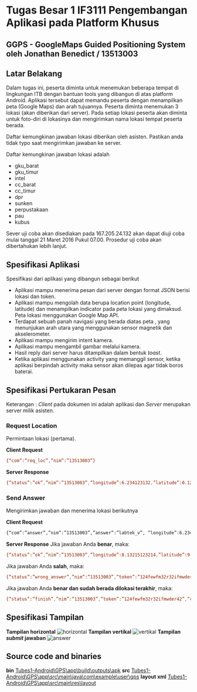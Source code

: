 # Tugas Besar 1 IF3111 Pengembangan Aplikasi pada Platform Khusus
## GGPS - GoogleMaps Guided Positioning System oleh Jonathan Benedict / 13513003

## Latar Belakang

Dalam tugas ini, peserta diminta untuk menemukan beberapa tempat di lingkungan ITB dengan bantuan tools yang dibangun di atas platform Android. Aplikasi tersebut dapat memandu peserta dengan menampilkan peta (Google Maps) dan arah tujuannya. Peserta diminta menemukan 3 lokasi (akan diberikan dari server). Pada setiap lokasi peserta akan diminta untuk foto-diri di lokasinya dan mengirimkan nama lokasi tempat peserta berada. 

Daftar kemungkinan jawaban lokasi diberikan oleh asisten. Pastikan anda tidak typo saat mengirimkan jawaban ke server. 

Daftar kemungkinan jawaban lokasi adalah

* gku_barat
* gku_timur
* intel
* cc_barat
* cc_timur
* dpr
* sunken
* perpustakaan
* pau
* kubus

Sever uji coba akan disediakan pada 167.205.24.132 akan dapat diuji coba mulai tanggal 21 Maret 2016 Pukul 07.00.
Prosedur uji coba akan dibertahukan lebih lanjut.

## Spesifikasi Aplikasi

Spesifikasi dari aplikasi yang dibangun sebagai berikut

* Aplikasi mampu menerima pesan dari server dengan format JSON berisi lokasi dan token.
* Aplikasi mampu mengolah data berupa location point (longitude, latitude) dan menampilkan indicator pada peta lokasi yang dimaksud. Peta lokasi menggunakan Google Map API.
* Terdapat sebuah panah navigasi yang berada diatas peta , yang menunjukan arah utara yang menggunakan sensor magnetik dan akselerometer.
* Aplikasi mampu mengirim intent kamera.
* Aplikasi mampu mengambil gambar melalui kamera.
* Hasil reply dari server harus ditampilkan dalam bentuk *toast*.
* Ketika aplikasi menggunakan activity yang memanggil sensor, ketika aplikasi berpindah activity maka sensor akan dilepas agar tidak boros baterai.

## Spesifikasi Pertukaran Pesan
Keterangan : *Client* pada dokumen ini adalah aplikasi dan *Server* merupakan server milik asisten.

### Request Location
Permintaan lokasi (pertama).

**Client Request**
```sh
{“com”:”req_loc”,”nim”:”13513003”}
```
**Server Response** 
```sh
{“status”:”ok”,”nim”:”13513003”,”longitude”:6.234123132,”latitude”:0.1234123412,”token”:”21nu2f2n3rh23diefef23hr23ew”}
```

### Send Answer
Mengirimkan jawaban dan menerima lokasi berikutnya

**Client Request**
```sh
{“com”:”answer”,”nim”:”13513003”,”answer”:”labtek_v”, ”longitude”:6.234123132,”latitude”:0.1234123412,”token”:”21nu2f2n3rh23diefef23hr23ew”}
```
**Server Response**
Jika jawaban Anda **benar**, maka:
```sh
{“status”:”ok”,”nim”:”13513003”,”longitude”:8.13215123214,”latitude”:9.1234123412,”token”:”124fewfm32r32ifmwder42”}
```
Jika jawaban Anda **salah**, maka:
```sh
{“status”:”wrong_answer”,”nim”:”13513003”,”token”:”124fewfm32r32ifmwder42”}
```
Jika jawaban Anda **benar dan sudah berada dilokasi terakhir**, maka:
```sh
{“status”:”finish”,”nim”:”13513003”,”token”:”124fewfm32r32ifmwder42”,”check”:1}
```

## Spesifikasi Tampilan
**Tampilan horizontal**
![horizontal](/screenshot/Screenshot_horizontal.jpeg "horizontal")
**Tampilan vertikal**
![vertikal](/screenshot/Screenshot_vertikal.jpeg "vertikal")
**Tampilan *submit* jawaban**
![answer](/screenshot/Screenshot_answer.jpeg "answer")

## Source code and binaries
**bin**
[Tubes1-Android\GPS\app\build\outputs\apk](/GPS/app/build/outputs/apk "bin")
**src**
[Tubes1-Android\GPS\app\src\main\java\com\example\user\gps](/GPS/app/src/main/java/com/example/user/gps "source")
**layout xml**
[Tubes1-Android\GPS\app\src\main\res\layout](/GPS/app/src/main/res/layout "layout")
